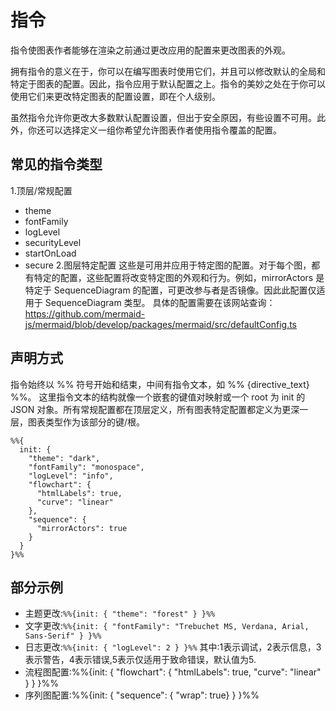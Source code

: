 # 指令
指令使图表作者能够在渲染之前通过更改应用的配置来更改图表的外观。

拥有指令的意义在于，你可以在编写图表时使用它们，并且可以修改默认的全局和特定于图表的配置。因此，指令应用于默认配置之上。指令的美妙之处在于你可以使用它们来更改特定图表的配置设置，即在个人级别。

虽然指令允许你更改大多数默认配置设置，但出于安全原因，有些设置不可用。此外，你还可以选择定义一组你希望允许图表作者使用指令覆盖的配置。
## 常见的指令类型
1.顶层/常规配置
* theme
* fontFamily
* logLevel
* securityLevel
* startOnLoad
* secure
2.图层特定配置
这些是可用并应用于特定图的配置。对于每个图，都有特定的配置，这些配置将改变特定图的外观和行为。例如，mirrorActors 是特定于 SequenceDiagram 的配置，可更改参与者是否镜像。因此此配置仅适用于 SequenceDiagram 类型。
具体的配置需要在该网站查询：https://github.com/mermaid-js/mermaid/blob/develop/packages/mermaid/src/defaultConfig.ts
## 声明方式
指令始终以 %% 符号开始和结束，中间有指令文本，如 %% {directive_text} %%。
这里指令文本的结构就像一个嵌套的键值对映射或一个 root 为 init 的 JSON 对象。所有常规配置都在顶层定义，所有图表特定配置都定义为更深一层，图表类型作为该部分的键/根。
```
%%{
  init: {
    "theme": "dark",
    "fontFamily": "monospace",
    "logLevel": "info",
    "flowchart": {
      "htmlLabels": true,
      "curve": "linear"
    },
    "sequence": {
      "mirrorActors": true
    }
  }
}%%
```
## 部分示例
* 主题更改:`%%{init: { "theme": "forest" } }%%`
* 文字更改:`%%{init: { "fontFamily": "Trebuchet MS, Verdana, Arial, Sans-Serif" } }%%`
* 日志更改:`%%{init: { "logLevel": 2 } }%%`
其中:1表示调试，2表示信息，3表示警告，4表示错误,5表示仅适用于致命错误，默认值为5.
* 流程图配置:%%{init: { "flowchart": { "htmlLabels": true, "curve": "linear" } } }%%
* 序列图配置:%%{init: { "sequence": { "wrap": true} } }%%
